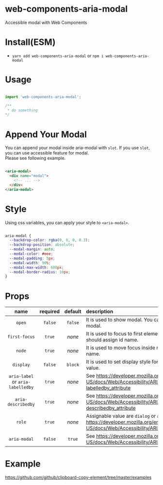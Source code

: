 # web-components-aria-modal

Accessible modal with Web Components

# Install(ESM)

- `yarn add web-components-aria-modal` or `npm i web-components-aria-modal`

# Usage

```js

import 'web-components-aria-modal';

/**
 * do something
*/

```

# Append Your Modal

You can append your modal inside aria-modal with `slot`. If you use `slot`, you can use accessible feature for modal.  
Please see following example.

```html

<aria-modal>
  <div name="modal">
    <!-- ... -->
  </div>
</aria-modal>

```

# Style

Using css variables, you can apply your style to `<aria-modal>`.

```css

aria-modal {
  --backdrop-color: rgba(0, 0, 0, 0.3);
  --backdrop-position: absolute;
  --modal-margin: auto;
  --modal-color: #eee;
  --modal-padding: 5px;
  --modal-width: 90%;
  --modal-max-width: 600px;
  --modal-border-radius: 10px;
}

```

# Props

| name | required | default | description |
| :--: | :------: | :-----: | :--------- |
| `open` | `false` | `false` | It is used to show modal. You can set true if you want to open modal. |
| `first-focus` | `true` | *none* | It is used to focus to first element when modal is opened. You should assign id name. | 
| `node` | `true` | *none* | It is used to move focus inside modal. You should set modal id name. |
| `display` | `false` | `block` | It is used to set display style for backdrop. You could can `display` value.
| `aria-label` or `aria-labelledby` | `true` | *none* | See https://developer.mozilla.org/en-US/docs/Web/Accessibility/ARIA/ARIA_Techniques/Using_the_aria-labelledby_attribute |
| `aria-describedby` | `true` | *none* | See https://developer.mozilla.org/en-US/docs/Web/Accessibility/ARIA/ARIA_Techniques/Using_the_aria-describedby_attribute |
| `role` | `true` | *none* | Assignable value are `dialog` or `alertdialog`. See https://developer.mozilla.org/en-US/docs/Web/Accessibility/ARIA/Roles |
| `aria-modal` | `false` | `true` | See https://developer.mozilla.org/en-US/docs/Web/Accessibility/ARIA/Roles/dialog_role

# Example

https://github.com/github/clipboard-copy-element/tree/master/examples
